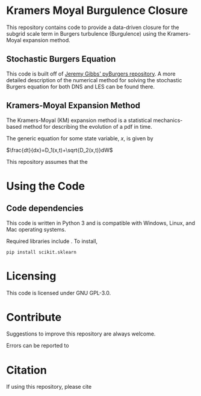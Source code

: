 # Kramers Moyal Burgulence Closure
This repository contains code to provide a data-driven closure for the subgrid scale term in Burgers turbulence (Burgulence) using the Kramers-Moyal expansion method.

## Stochastic Burgers Equation

This code is built off of [Jeremy Gibbs' pyBurgers repository](https://github.com/jeremygibbs/pyBurgers). A more detailed description of the numerical method for solving the stochastic Burgers equation for both DNS and LES can be found there.

## Kramers-Moyal Expansion Method

The Kramers-Moyal (KM) expansion method is a statistical mechanics-based method for describing the evolution of a pdf in time.

The generic equation for some state variable, $x$, is given by

$\frac{dt}{dx}=D_1(x,t)+\sqrt{D_2(x,t)}dW$

This repository assumes that the 

# Using the Code

## Code dependencies

This code is written in Python 3 and is compatible with Windows, Linux, and Mac operating systems.

Required libraries include . To install,

```
pip install scikit.sklearn
```

# Licensing

This code is licensed under GNU GPL-3.0.

# Contribute

Suggestions to improve this repository are always welcome.

Errors can be reported to

# Citation

If using this repository, please cite


